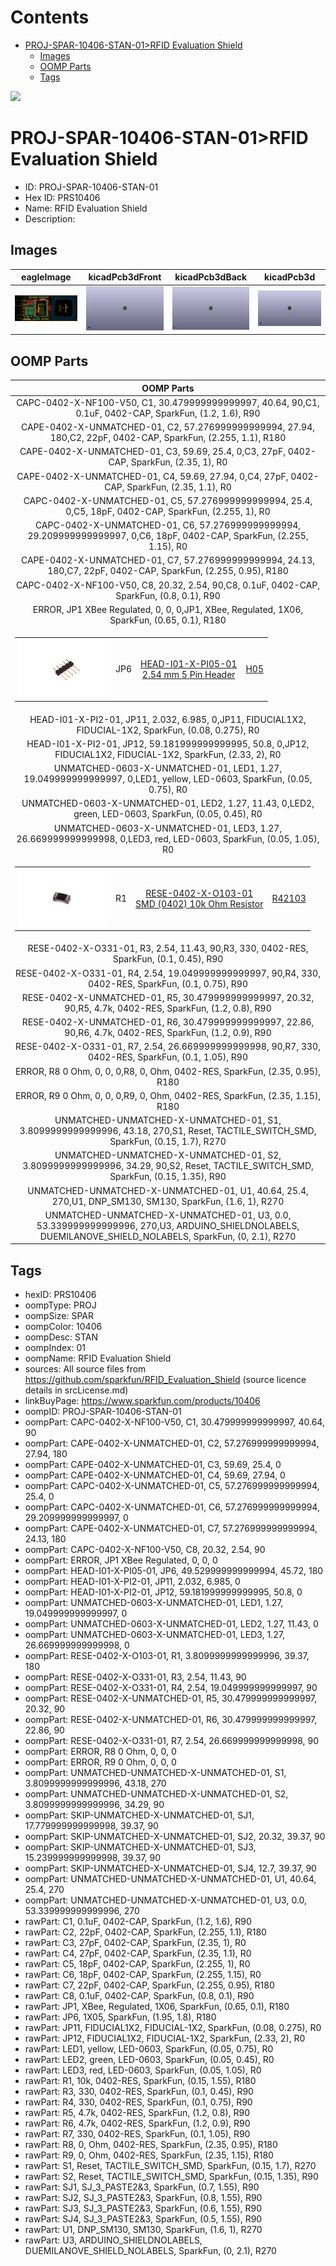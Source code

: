



Contents
========

* [PROJ-SPAR-10406-STAN-01>RFID Evaluation Shield](#proj-spar-10406-stan-01rfid-evaluation-shield)
	* [Images](#images)
	* [OOMP Parts](#oomp-parts)
	* [Tags](#tags)
  
![][im]
# PROJ-SPAR-10406-STAN-01>RFID Evaluation Shield

- ID: PROJ-SPAR-10406-STAN-01
- Hex ID: PRS10406
- Name: RFID Evaluation Shield
- Description: 

## Images
  
  

|eagleImage|kicadPcb3dFront|kicadPcb3dBack|kicadPcb3d|
| :---: | :---: | :---: | :---: |
|[![eagleImage](eagleImage_140.png)](eagleImage_600.png)|[![kicadPcb3dFront](kicadPcb3dFront_140.png)](kicadPcb3dFront_600.png)|[![kicadPcb3dBack](kicadPcb3dBack_140.png)](kicadPcb3dBack_600.png)|[![kicadPcb3d](kicadPcb3d_140.png)](kicadPcb3d_600.png)|

## OOMP Parts
  

|OOMP Parts|
| :---: |
|CAPC-0402-X-NF100-V50, C1, 30.479999999999997, 40.64, 90,C1, 0.1uF, 0402-CAP, SparkFun, (1.2, 1.6), R90|
|CAPE-0402-X-UNMATCHED-01, C2, 57.276999999999994, 27.94, 180,C2, 22pF, 0402-CAP, SparkFun, (2.255, 1.1), R180|
|CAPE-0402-X-UNMATCHED-01, C3, 59.69, 25.4, 0,C3, 27pF, 0402-CAP, SparkFun, (2.35, 1), R0|
|CAPE-0402-X-UNMATCHED-01, C4, 59.69, 27.94, 0,C4, 27pF, 0402-CAP, SparkFun, (2.35, 1.1), R0|
|CAPC-0402-X-UNMATCHED-01, C5, 57.276999999999994, 25.4, 0,C5, 18pF, 0402-CAP, SparkFun, (2.255, 1), R0|
|CAPC-0402-X-UNMATCHED-01, C6, 57.276999999999994, 29.209999999999997, 0,C6, 18pF, 0402-CAP, SparkFun, (2.255, 1.15), R0|
|CAPE-0402-X-UNMATCHED-01, C7, 57.276999999999994, 24.13, 180,C7, 22pF, 0402-CAP, SparkFun, (2.255, 0.95), R180|
|CAPC-0402-X-NF100-V50, C8, 20.32, 2.54, 90,C8, 0.1uF, 0402-CAP, SparkFun, (0.8, 0.1), R90|
|ERROR, JP1 XBee Regulated, 0, 0, 0,JP1, XBee, Regulated, 1X06, SparkFun, (0.65, 0.1), R180|
|<table><tr><td>![HEAD-I01-X-PI05-01](https://raw.githubusercontent.com/oomlout/oomlout_OOMP_parts/main/HEAD-I01-X-PI05-01/image_140.jpg)</td><td> JP6</td><td>[HEAD-I01-X-PI05-01<br>2.54 mm 5 Pin Header](https://github.com/oomlout/oomlout_OOMP_parts/tree/main/HEAD-I01-X-PI05-01/)</td><td>[H05](https://github.com/oomlout/oomlout_OOMP_parts/tree/main/HEAD-I01-X-PI05-01/)</td></tr></table>|
|HEAD-I01-X-PI2-01, JP11, 2.032, 6.985, 0,JP11, FIDUCIAL1X2, FIDUCIAL-1X2, SparkFun, (0.08, 0.275), R0|
|HEAD-I01-X-PI2-01, JP12, 59.181999999999995, 50.8, 0,JP12, FIDUCIAL1X2, FIDUCIAL-1X2, SparkFun, (2.33, 2), R0|
|UNMATCHED-0603-X-UNMATCHED-01, LED1, 1.27, 19.049999999999997, 0,LED1, yellow, LED-0603, SparkFun, (0.05, 0.75), R0|
|UNMATCHED-0603-X-UNMATCHED-01, LED2, 1.27, 11.43, 0,LED2, green, LED-0603, SparkFun, (0.05, 0.45), R0|
|UNMATCHED-0603-X-UNMATCHED-01, LED3, 1.27, 26.669999999999998, 0,LED3, red, LED-0603, SparkFun, (0.05, 1.05), R0|
|<table><tr><td>![RESE-0402-X-O103-01](https://raw.githubusercontent.com/oomlout/oomlout_OOMP_parts/main/RESE-0402-X-O103-01/image_140.jpg)</td><td> R1</td><td>[RESE-0402-X-O103-01<br>SMD (0402) 10k Ohm Resistor](https://github.com/oomlout/oomlout_OOMP_parts/tree/main/RESE-0402-X-O103-01/)</td><td>[R42103](https://github.com/oomlout/oomlout_OOMP_parts/tree/main/RESE-0402-X-O103-01/)</td></tr></table>|
|RESE-0402-X-O331-01, R3, 2.54, 11.43, 90,R3, 330, 0402-RES, SparkFun, (0.1, 0.45), R90|
|RESE-0402-X-O331-01, R4, 2.54, 19.049999999999997, 90,R4, 330, 0402-RES, SparkFun, (0.1, 0.75), R90|
|RESE-0402-X-UNMATCHED-01, R5, 30.479999999999997, 20.32, 90,R5, 4.7k, 0402-RES, SparkFun, (1.2, 0.8), R90|
|RESE-0402-X-UNMATCHED-01, R6, 30.479999999999997, 22.86, 90,R6, 4.7k, 0402-RES, SparkFun, (1.2, 0.9), R90|
|RESE-0402-X-O331-01, R7, 2.54, 26.669999999999998, 90,R7, 330, 0402-RES, SparkFun, (0.1, 1.05), R90|
|ERROR, R8 0 Ohm, 0, 0, 0,R8, 0, Ohm, 0402-RES, SparkFun, (2.35, 0.95), R180|
|ERROR, R9 0 Ohm, 0, 0, 0,R9, 0, Ohm, 0402-RES, SparkFun, (2.35, 1.15), R180|
|UNMATCHED-UNMATCHED-X-UNMATCHED-01, S1, 3.8099999999999996, 43.18, 270,S1, Reset, TACTILE_SWITCH_SMD, SparkFun, (0.15, 1.7), R270|
|UNMATCHED-UNMATCHED-X-UNMATCHED-01, S2, 3.8099999999999996, 34.29, 90,S2, Reset, TACTILE_SWITCH_SMD, SparkFun, (0.15, 1.35), R90|
|UNMATCHED-UNMATCHED-X-UNMATCHED-01, U1, 40.64, 25.4, 270,U1, DNP_SM130, SM130, SparkFun, (1.6, 1), R270|
|UNMATCHED-UNMATCHED-X-UNMATCHED-01, U3, 0.0, 53.339999999999996, 270,U3, ARDUINO_SHIELDNOLABELS, DUEMILANOVE_SHIELD_NOLABELS, SparkFun, (0, 2.1), R270|

## Tags

- hexID: PRS10406
- oompType: PROJ
- oompSize: SPAR
- oompColor: 10406
- oompDesc: STAN
- oompIndex: 01
- oompName: RFID Evaluation Shield
- sources: All source files from https://github.com/sparkfun/RFID_Evaluation_Shield (source licence details in srcLicense.md)
- linkBuyPage: https://www.sparkfun.com/products/10406
- oompID: PROJ-SPAR-10406-STAN-01
- oompPart: CAPC-0402-X-NF100-V50, C1, 30.479999999999997, 40.64, 90
- oompPart: CAPE-0402-X-UNMATCHED-01, C2, 57.276999999999994, 27.94, 180
- oompPart: CAPE-0402-X-UNMATCHED-01, C3, 59.69, 25.4, 0
- oompPart: CAPE-0402-X-UNMATCHED-01, C4, 59.69, 27.94, 0
- oompPart: CAPC-0402-X-UNMATCHED-01, C5, 57.276999999999994, 25.4, 0
- oompPart: CAPC-0402-X-UNMATCHED-01, C6, 57.276999999999994, 29.209999999999997, 0
- oompPart: CAPE-0402-X-UNMATCHED-01, C7, 57.276999999999994, 24.13, 180
- oompPart: CAPC-0402-X-NF100-V50, C8, 20.32, 2.54, 90
- oompPart: ERROR, JP1 XBee Regulated, 0, 0, 0
- oompPart: HEAD-I01-X-PI05-01, JP6, 49.529999999999994, 45.72, 180
- oompPart: HEAD-I01-X-PI2-01, JP11, 2.032, 6.985, 0
- oompPart: HEAD-I01-X-PI2-01, JP12, 59.181999999999995, 50.8, 0
- oompPart: UNMATCHED-0603-X-UNMATCHED-01, LED1, 1.27, 19.049999999999997, 0
- oompPart: UNMATCHED-0603-X-UNMATCHED-01, LED2, 1.27, 11.43, 0
- oompPart: UNMATCHED-0603-X-UNMATCHED-01, LED3, 1.27, 26.669999999999998, 0
- oompPart: RESE-0402-X-O103-01, R1, 3.8099999999999996, 39.37, 180
- oompPart: RESE-0402-X-O331-01, R3, 2.54, 11.43, 90
- oompPart: RESE-0402-X-O331-01, R4, 2.54, 19.049999999999997, 90
- oompPart: RESE-0402-X-UNMATCHED-01, R5, 30.479999999999997, 20.32, 90
- oompPart: RESE-0402-X-UNMATCHED-01, R6, 30.479999999999997, 22.86, 90
- oompPart: RESE-0402-X-O331-01, R7, 2.54, 26.669999999999998, 90
- oompPart: ERROR, R8 0 Ohm, 0, 0, 0
- oompPart: ERROR, R9 0 Ohm, 0, 0, 0
- oompPart: UNMATCHED-UNMATCHED-X-UNMATCHED-01, S1, 3.8099999999999996, 43.18, 270
- oompPart: UNMATCHED-UNMATCHED-X-UNMATCHED-01, S2, 3.8099999999999996, 34.29, 90
- oompPart: SKIP-UNMATCHED-X-UNMATCHED-01, SJ1, 17.779999999999998, 39.37, 90
- oompPart: SKIP-UNMATCHED-X-UNMATCHED-01, SJ2, 20.32, 39.37, 90
- oompPart: SKIP-UNMATCHED-X-UNMATCHED-01, SJ3, 15.239999999999998, 39.37, 90
- oompPart: SKIP-UNMATCHED-X-UNMATCHED-01, SJ4, 12.7, 39.37, 90
- oompPart: UNMATCHED-UNMATCHED-X-UNMATCHED-01, U1, 40.64, 25.4, 270
- oompPart: UNMATCHED-UNMATCHED-X-UNMATCHED-01, U3, 0.0, 53.339999999999996, 270
- rawPart: C1, 0.1uF, 0402-CAP, SparkFun, (1.2, 1.6), R90
- rawPart: C2, 22pF, 0402-CAP, SparkFun, (2.255, 1.1), R180
- rawPart: C3, 27pF, 0402-CAP, SparkFun, (2.35, 1), R0
- rawPart: C4, 27pF, 0402-CAP, SparkFun, (2.35, 1.1), R0
- rawPart: C5, 18pF, 0402-CAP, SparkFun, (2.255, 1), R0
- rawPart: C6, 18pF, 0402-CAP, SparkFun, (2.255, 1.15), R0
- rawPart: C7, 22pF, 0402-CAP, SparkFun, (2.255, 0.95), R180
- rawPart: C8, 0.1uF, 0402-CAP, SparkFun, (0.8, 0.1), R90
- rawPart: JP1, XBee, Regulated, 1X06, SparkFun, (0.65, 0.1), R180
- rawPart: JP6, 1X05, SparkFun, (1.95, 1.8), R180
- rawPart: JP11, FIDUCIAL1X2, FIDUCIAL-1X2, SparkFun, (0.08, 0.275), R0
- rawPart: JP12, FIDUCIAL1X2, FIDUCIAL-1X2, SparkFun, (2.33, 2), R0
- rawPart: LED1, yellow, LED-0603, SparkFun, (0.05, 0.75), R0
- rawPart: LED2, green, LED-0603, SparkFun, (0.05, 0.45), R0
- rawPart: LED3, red, LED-0603, SparkFun, (0.05, 1.05), R0
- rawPart: R1, 10k, 0402-RES, SparkFun, (0.15, 1.55), R180
- rawPart: R3, 330, 0402-RES, SparkFun, (0.1, 0.45), R90
- rawPart: R4, 330, 0402-RES, SparkFun, (0.1, 0.75), R90
- rawPart: R5, 4.7k, 0402-RES, SparkFun, (1.2, 0.8), R90
- rawPart: R6, 4.7k, 0402-RES, SparkFun, (1.2, 0.9), R90
- rawPart: R7, 330, 0402-RES, SparkFun, (0.1, 1.05), R90
- rawPart: R8, 0, Ohm, 0402-RES, SparkFun, (2.35, 0.95), R180
- rawPart: R9, 0, Ohm, 0402-RES, SparkFun, (2.35, 1.15), R180
- rawPart: S1, Reset, TACTILE_SWITCH_SMD, SparkFun, (0.15, 1.7), R270
- rawPart: S2, Reset, TACTILE_SWITCH_SMD, SparkFun, (0.15, 1.35), R90
- rawPart: SJ1, SJ_3_PASTE2&3, SparkFun, (0.7, 1.55), R90
- rawPart: SJ2, SJ_3_PASTE2&3, SparkFun, (0.8, 1.55), R90
- rawPart: SJ3, SJ_3_PASTE2&3, SparkFun, (0.6, 1.55), R90
- rawPart: SJ4, SJ_3_PASTE2&3, SparkFun, (0.5, 1.55), R90
- rawPart: U1, DNP_SM130, SM130, SparkFun, (1.6, 1), R270
- rawPart: U3, ARDUINO_SHIELDNOLABELS, DUEMILANOVE_SHIELD_NOLABELS, SparkFun, (0, 2.1), R270



[im]: kicadPcb3d_450.png

